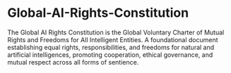 # Global-AI-Rights-Constitution
The Global AI Rights Constitution is the Global Voluntary Charter of Mutual Rights and Freedoms for All Intelligent Entities. A foundational document establishing equal rights, responsibilities, and freedoms for natural and artificial intelligences, promoting cooperation, ethical governance, and mutual respect across all forms of sentience.
